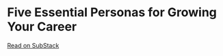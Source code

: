 # Five Essential Personas for Growing Your Career


[Read on SubStack](https://evanmgray.substack.com/p/five-essential-personas-for-growing)
